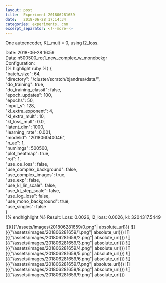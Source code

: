 ```yaml
---
layout: post
title:  Experiment 201806281659
date:   2018-06-28 17:14:34
categories: experiments, cnn
excerpt_separator: <!--more-->
---
```

One autoencoder, KL_mult = 0, using l2_loss.  

 <!--more-->
Date: 2018-06-28 16:59  
Data: n500500_rot1_new_complex_w_monobckgr  
Configuration:   
{% highlight ruby %}
{  
    "batch_size": 64,   
    "directory": "/cluster/scratch/bjandrea/data/",   
    "do_training": true,   
    "do_training_classif": false,   
    "epoch_updates": 100,   
    "epochs": 50,   
    "input_s": 128,   
    "kl_extra_exponent": 4,   
    "kl_extra_mult": 10,   
    "kl_loss_mult": 0.0,   
    "latent_dim": 1000,   
    "learning_rate": 0.001,   
    "modelid": "201806040046",   
    "n_ae": 1,   
    "numimgs": 500500,   
    "plot_heatmap": true,   
    "rot": 1,   
    "use_ce_loss": false,   
    "use_complex_background": false,   
    "use_complex_images": true,   
    "use_exp": false,   
    "use_kl_lin_scale": false,   
    "use_kl_step_scale": false,   
    "use_log_loss": false,   
    "use_mono_background": true,   
    "use_singles": false  
}  
{% endhighlight %}
Result: Loss: 0.0026, l2_loss: 0.0026, kl: 3204317.5449  

![]({{"/assets/images/201806281659/0.png"| absolute_url}})
![]({{"/assets/images/201806281659/1.png"| absolute_url}})
![]({{"/assets/images/201806281659/2.png"| absolute_url}})
![]({{"/assets/images/201806281659/3.png"| absolute_url}})
![]({{"/assets/images/201806281659/4.png"| absolute_url}})
![]({{"/assets/images/201806281659/5.png"| absolute_url}})
![]({{"/assets/images/201806281659/6.png"| absolute_url}})
![]({{"/assets/images/201806281659/7.png"| absolute_url}})
![]({{"/assets/images/201806281659/8.png"| absolute_url}})
![]({{"/assets/images/201806281659/9.png"| absolute_url}})
